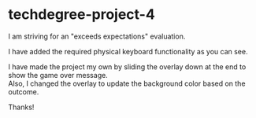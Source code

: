# techdegree-project-4

I am striving for an "exceeds expectations" evaluation.

I have added the required physical keyboard functionality as you can see.

I have made the project my own by sliding the overlay down at the end to show the game over message.  
  Also, I changed the overlay to update the background color based on the outcome.

  Thanks!
